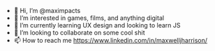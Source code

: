 - 👋 Hi, I’m @maximpacts
- 👀 I’m interested in games, films, and anything digital
- 🌱 I’m currently learning UX design and looking to learn JS
- 💞️ I’m looking to collaborate on some cool shit
- 📫 How to reach me https://www.linkedin.com/in/maxwelljharrison/

<!---
maximpacts/maximpacts is a ✨ special ✨ repository because its `README.md` (this file) appears on your GitHub profile.
You can click the Preview link to take a look at your changes.
--->
